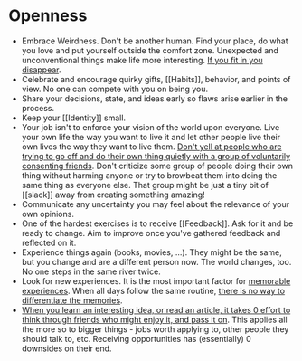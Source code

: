 # Openness

- Embrace Weirdness. Don't be another human. Find your place, do what you love and put yourself outside the comfort zone. Unexpected and unconventional things make life more interesting. [If you fit in you disappear](https://twitter.com/tobi/status/1319017087948435458).
- Celebrate and encourage quirky gifts, [[Habits]], behavior, and points of view. No one can compete with you on being you.
- Share your decisions, state, and ideas early so flaws arise earlier in the process.
- Keep your [[Identity]] small.
- Your job isn't to enforce your vision of the world upon everyone. Live your own life the way you want to live it and let other people live their own lives the way they want to live them. [Don't yell at people who are trying to go off and do their own thing quietly with a group of voluntarily consenting friends](https://slatestarcodex.com/2014/06/07/archipelago-and-atomic-communitarianism). Don't criticize some group of people doing their own thing without harming anyone or try to browbeat them into doing the same thing as everyone else. That group might be just a tiny bit of [[slack]] away from creating something amazing!
- Communicate any uncertainty you may feel about the relevance of your own opinions.
- One of the hardest exercises is to receive [[Feedback]]. Ask for it and be ready to change. Aim to improve once you've gathered feedback and reflected on it.
- Experience things again (books, movies, ...). They might be the same, but you change and are a different person now. The world changes, too. No one steps in the same river twice.
- Look for new experiences. It is the most important factor for [memorable experiences](https://travelopment.com/how-to-create-memorable-experiences/). When all days follow the same routine, [there is no way to differentiate the memories](https://www.youtube.com/watch?v=zHL9GP_B30E).
- [When you learn an interesting idea, or read an article, it takes 0 effort to think through friends who might enjoy it, and pass it on](https://www.neelnanda.io/blog/mini-blog-post-10-seek-positive-externalities). This applies all the more so to bigger things - jobs worth applying to, other people they should talk to, etc. Receiving opportunities has (essentially) 0 downsides on their end.
